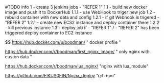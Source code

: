 
#TODO info
  1 - create 3 jenkins jobs - "REFER 1"
    1.1 -  build new docker image and push it to DockerHub
      1.1.1 - use WebHook to triger new job
    1.2 - rebuild container with new data and config
      1.2.1 - if git Webhook is trigered - "REFER 2"
      1.2.1 - create new ECS2 instance and deploy container there
      1.2.2 - kill previous instance
    1.3 - deploy job if - "REFER 1" / - "REFER 2" has been triggered deploy container to EC2 instance

 $$ $$ $$ $$ $$ $$ $$ $$ $$
 https://hub.docker.com/u/boodman/
" docker profile "

 https://hub.docker.com/r/boodman/first_nginx_image/
" only nginx with custon data "

 https://hub.docker.com/r/boodman/lua_nginx/
 "nginx with lua_module"

 https://github.com/FIKUS0FIN/Nginx_deploy
 "git repo"
